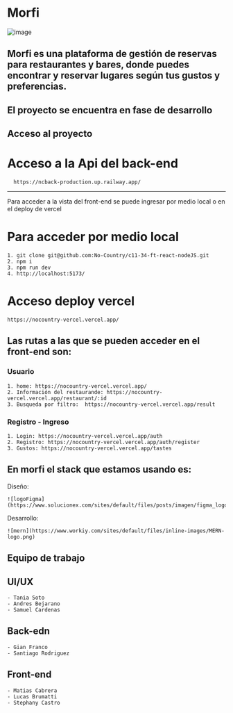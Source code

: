 # Morfi
![image](https://github.com/No-Country/c11-34-ft-react-nodeJS/assets/108440139/9c055487-77c7-4443-91e7-00c8c409e030)

## Morfi es una plataforma de gestión de reservas para restaurantes y bares, donde puedes encontrar y reservar lugares según tus gustos y preferencias.

## El proyecto se encuentra en fase de desarrollo

## Acceso al proyecto 
   # Acceso a la Api del back-end
   
      https://ncback-production.up.railway.app/
 -------------------------------------------
Para acceder a la vista del front-end se puede ingresar por medio local o en el deploy de vercel

   # Para acceder por medio local 

    1. git clone git@github.com:No-Country/c11-34-ft-react-nodeJS.git
    2. npm i 
    3. npm run dev
    4. http://localhost:5173/ 
  
  # Acceso deploy vercel
  
    https://nocountry-vercel.vercel.app/
         
## Las rutas a las que se pueden acceder en el front-end son:
  ### Usuario
  
    1. home: https://nocountry-vercel.vercel.app/ 
    2. Información del restaurande: https://nocountry-vercel.vercel.app/restaurant/:id
    3. Busqueda por filtro:  https://nocountry-vercel.vercel.app/result
  
  ### Registro - Ingreso
  
    1. Login: https://nocountry-vercel.vercel.app/auth
    2. Registro: https://nocountry-vercel.vercel.app/auth/register 
    3. Gustos: https://nocountry-vercel.vercel.app/tastes
  
 ## En morfi el stack que estamos usando es:
 
 Diseño: 
    
    ![logoFigma](https://www.solucionex.com/sites/default/files/posts/imagen/figma_logo_icon_171159.png)
    
 Desarrollo:
  
    ![mern](https://www.workiy.com/sites/default/files/inline-images/MERN-logo.png)
 
 ## Equipo de trabajo
  ## UI/UX
    - Tania Soto
    - Andres Bejarano
    - Samuel Cardenas
  ## Back-edn
    - Gian Franco
    - Santiago Rodriguez
  ## Front-end
    - Matias Cabrera
    - Lucas Brumatti
    - Stephany Castro
